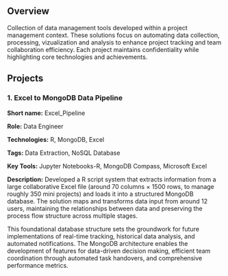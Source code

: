 ## Overview
Collection of data management tools developed within a project management context.  These solutions focus on automating data collection, processing, vizualization and analysis to enhance project tracking and team collaboration efficiency.  Each project maintains confidentiality while highlighting core technologies and achievements.

## Projects

### 1. Excel to MongoDB Data Pipeline

<b>Short name:</b> Excel_Pipeline </p>
<b>Role:</b> Data Engineer </p>
<b>Technologies:</b> R, MongoDB, Excel </p>
<b>Tags:</b> Data Extraction, NoSQL Database </p>
<b>Key Tools:</b> Jupyter Notebooks-R, MongoDB Compass, Microsoft Excel </p>
<b>Description:</b> Developed a R script system that extracts information from a large collaborative Excel file (around 70 columns × 1500 rows, to manage roughly 350 mini projects) and loads it into a structured MongoDB database. The solution maps and transforms data input from around 12 users, maintaining the relationships between data and preserving the process flow structure across multiple stages.

This foundational database structure sets the groundwork for future implementations of real-time tracking, historical data analysis, and automated notifications. The MongoDB architecture enables the development of features for data-driven decision making, efficient team coordination through automated task handovers, and comprehensive performance metrics.
